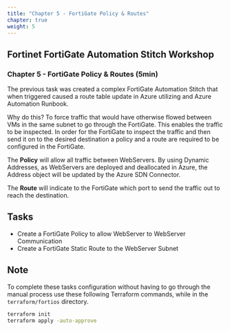 ```yaml
---
title: "Chapter 5 - FortiGate Policy & Routes"
chapter: true
weight: 5
---
```


## Fortinet FortiGate Automation Stitch Workshop

### Chapter 5 - FortiGate Policy & Routes (5min)

The previous task was created a complex FortiGate Automation Stitch that when triggered caused a route table update in Azure utilizing and Azure Automation Runbook.

Why do this? To force traffic that would have otherwise flowed between VMs in the same subnet to go through the FortiGate. This enables the traffic to be inspected. In order for the FortiGate to inspect the traffic and then send it on to the desired destination a policy and a route are required to be configured in the FortiGate.

The **Policy** will allow all traffic between WebServers. By using Dynamic Addresses, as WebServers are deployed and deallocated in Azure, the Address object will be updated by the Azure SDN Connector.

The **Route** will indicate to the FortiGate which port to send the traffic out to reach the destination.

## Tasks

* Create a FortiGate Policy to allow WebServer to WebServer Communication
* Create a FortiGate Static Route to the WebServer Subnet

## Note

To complete these tasks configuration without having to go through the manual process use these following Terraform commands, while in the `terraform/fortios` directory.

```bash
terraform init
terraform apply -auto-approve
```
